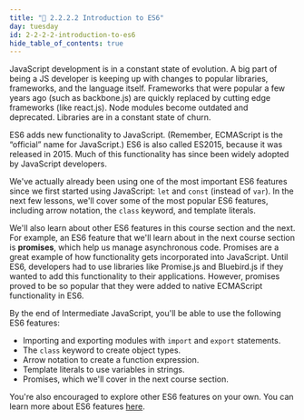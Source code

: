 ```yaml
---
title: "📓 2.2.2.2 Introduction to ES6"
day: tuesday
id: 2-2-2-2-introduction-to-es6
hide_table_of_contents: true
---
```


JavaScript development is in a constant state of evolution. A big part of being a JS developer is keeping up with changes to popular libraries, frameworks, and the language itself. Frameworks that were popular a few years ago (such as backbone.js) are quickly replaced by cutting edge frameworks (like react.js). Node modules become outdated and deprecated. Libraries are in a constant state of churn.

ES6 adds new functionality to JavaScript. (Remember, ECMAScript is the “official” name for JavaScript.) ES6 is also called ES2015, because it was released in 2015. Much of this functionality has since been widely adopted by JavaScript developers. 

We've actually already been using one of the most important ES6 features since we first started using JavaScript: `let` and `const` (instead of `var`). In the next few lessons, we'll cover some of the most popular ES6 features, including arrow notation, the `class` keyword, and template literals.

We'll also learn about other ES6 features in this course section and the next. For example, an ES6 feature that we'll learn about in the next course section is **promises**, which help us manage asynchronous code. Promises are a great example of how functionality gets incorporated into JavaScript. Until ES6, developers had to use libraries like Promise.js and Bluebird.js if they wanted to add this functionality to their applications. However, promises proved to be so popular that they were added to native ECMAScript functionality in ES6.

By the end of Intermediate JavaScript, you'll be able to use the following ES6 features:

* Importing and exporting modules with `import` and `export` statements.
* The `class` keyword to create object types.
* Arrow notation to create a function expression.
* Template literals to use variables in strings.
* Promises, which we'll cover in the next course section.

You're also encouraged to explore other ES6 features on your own. You can learn more about ES6 features [here](https://github.com/lukehoban/es6features).
